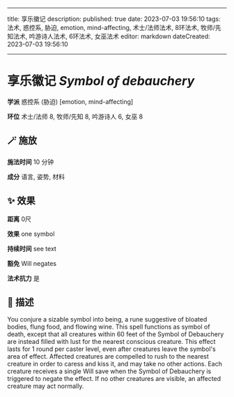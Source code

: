 
---
title: 享乐徽记
description: 
published: true
date: 2023-07-03 19:56:10
tags: 法术, 惑控系, 胁迫, emotion, mind-affecting, 术士/法师法术, 8环法术, 牧师/先知法术, 吟游诗人法术, 6环法术, 女巫法术
editor: markdown
dateCreated: 2023-07-03 19:56:10

---

# **享乐徽记** *Symbol of debauchery*

**学派** 惑控系 (胁迫) \[emotion, mind-affecting\] 

**环位** 术士/法师 8, 牧师/先知 8, 吟游诗人 6, 女巫 8

## 🪄 施放

**施法时间** 10 分钟

**成分** 语言, 姿势, 材料

## ✨ 效果  

**距离** 0尺 

**效果** one symbol 

**持续时间** see text 

**豁免** Will negates

**法术抗力** 是

## 📖 描述

You conjure a sizable symbol into being, a rune suggestive of bloated bodies, flung food, and flowing wine. This spell functions as symbol of death, except that all creatures within 60 feet of the Symbol of Debauchery are instead filled with lust for the nearest conscious creature. This effect lasts for 1 round per caster level, even after creatures leave the symbol's area of effect. Affected creatures are compelled to rush to the nearest creature in order to caress and kiss it, and may take no other actions. Each creature receives a single Will save when the Symbol of Debauchery is triggered to negate the effect. If no other creatures are visible, an affected creature may act normally.
    